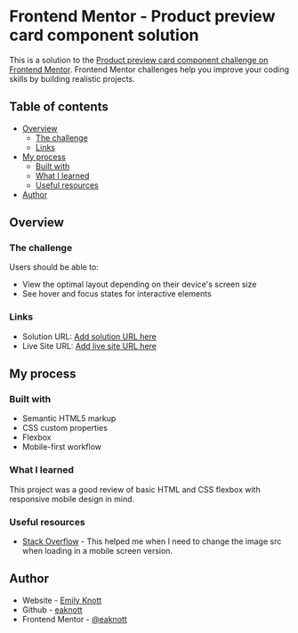 # Frontend Mentor - Product preview card component solution

This is a solution to the [Product preview card component challenge on Frontend Mentor](https://www.frontendmentor.io/challenges/product-preview-card-component-GO7UmttRfa). Frontend Mentor challenges help you improve your coding skills by building realistic projects. 

## Table of contents

- [Overview](#overview)
  - [The challenge](#the-challenge)
  - [Links](#links)
- [My process](#my-process)
  - [Built with](#built-with)
  - [What I learned](#what-i-learned)
  - [Useful resources](#useful-resources)
- [Author](#author)

## Overview

### The challenge

Users should be able to:

- View the optimal layout depending on their device's screen size
- See hover and focus states for interactive elements

### Links

- Solution URL: [Add solution URL here](https://your-solution-url.com)
- Live Site URL: [Add live site URL here](https://your-live-site-url.com)

## My process

### Built with

- Semantic HTML5 markup
- CSS custom properties
- Flexbox
- Mobile-first workflow

### What I learned

This project was a good review of basic HTML and CSS flexbox with responsive mobile design in mind. 

### Useful resources

- [Stack Overflow](https://stackoverflow.com/questions/27853884/media-queries-and-image-swapping) - This helped me when I need to change the image src when loading in a mobile screen version.

## Author

- Website - [Emily Knott](https://www.emilyknott.com)
- Github - [eaknott](https://github.com/eaknott)
- Frontend Mentor - [@eaknott](https://www.frontendmentor.io/profile/eaknott)

